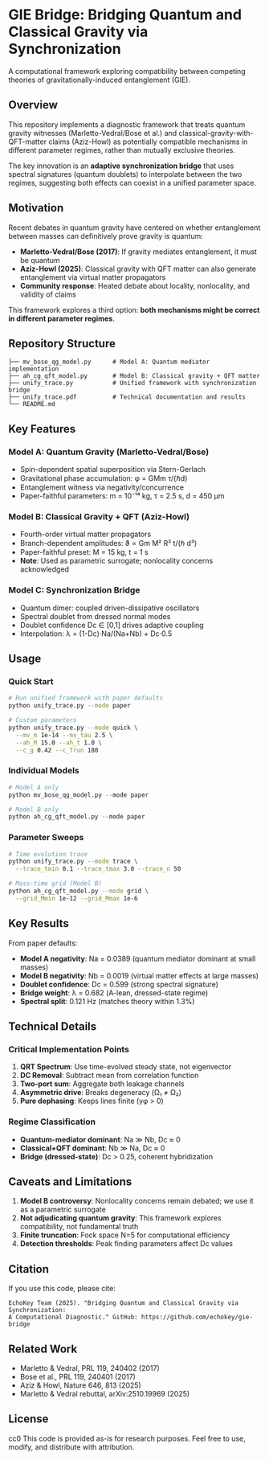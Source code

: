 # GIE Bridge: Bridging Quantum and Classical Gravity via Synchronization

A computational framework exploring compatibility between competing theories of gravitationally-induced entanglement (GIE).

## Overview

This repository implements a diagnostic framework that treats quantum gravity witnesses (Marletto-Vedral/Bose et al.) and classical-gravity-with-QFT-matter claims (Aziz-Howl) as potentially compatible mechanisms in different parameter regimes, rather than mutually exclusive theories.

The key innovation is an **adaptive synchronization bridge** that uses spectral signatures (quantum doublets) to interpolate between the two regimes, suggesting both effects can coexist in a unified parameter space.

## Motivation

Recent debates in quantum gravity have centered on whether entanglement between masses can definitively prove gravity is quantum:
- **Marletto-Vedral/Bose (2017)**: If gravity mediates entanglement, it must be quantum
- **Aziz-Howl (2025)**: Classical gravity with QFT matter can also generate entanglement via virtual matter propagators
- **Community response**: Heated debate about locality, nonlocality, and validity of claims

This framework explores a third option: **both mechanisms might be correct in different parameter regimes**.

## Repository Structure
```
├── mv_bose_qg_model.py      # Model A: Quantum mediator implementation
├── ah_cg_qft_model.py       # Model B: Classical gravity + QFT matter
├── unify_trace.py           # Unified framework with synchronization bridge
├── unify_trace.pdf          # Technical documentation and results
└── README.md               
```

## Key Features

### Model A: Quantum Gravity (Marletto-Vedral/Bose)
- Spin-dependent spatial superposition via Stern-Gerlach
- Gravitational phase accumulation: φ = GMm τ/(ℏd)
- Entanglement witness via negativity/concurrence
- Paper-faithful parameters: m = 10⁻¹⁴ kg, τ = 2.5 s, d = 450 μm

### Model B: Classical Gravity + QFT (Aziz-Howl)
- Fourth-order virtual matter propagators
- Branch-dependent amplitudes: ϑ ∝ Gm M² R² t/(ℏ d³)
- Paper-faithful preset: M = 15 kg, t = 1 s
- **Note**: Used as parametric surrogate; nonlocality concerns acknowledged

### Model C: Synchronization Bridge
- Quantum dimer: coupled driven-dissipative oscillators
- Spectral doublet from dressed normal modes
- Doublet confidence Dc ∈ [0,1] drives adaptive coupling
- Interpolation: λ = (1-Dc)·Na/(Na+Nb) + Dc·0.5

## Usage

### Quick Start
```bash
# Run unified framework with paper defaults
python unify_trace.py --mode paper

# Custom parameters
python unify_trace.py --mode quick \
  --mv_m 1e-14 --mv_tau 2.5 \
  --ah_M 15.0 --ah_t 1.0 \
  --c_g 0.42 --c_Trun 180
```

### Individual Models
```python
# Model A only
python mv_bose_qg_model.py --mode paper

# Model B only  
python ah_cg_qft_model.py --mode paper
```

### Parameter Sweeps
```bash
# Time evolution trace
python unify_trace.py --mode trace \
  --trace_tmin 0.1 --trace_tmax 3.0 --trace_n 50

# Mass-time grid (Model B)
python ah_cg_qft_model.py --mode grid \
  --grid_Mmin 1e-12 --grid_Mmax 1e-6
```

## Key Results

From paper defaults:
- **Model A negativity**: Na = 0.0389 (quantum mediator dominant at small masses)
- **Model B negativity**: Nb = 0.0019 (virtual matter effects at large masses)  
- **Doublet confidence**: Dc = 0.599 (strong spectral signature)
- **Bridge weight**: λ = 0.682 (A-lean, dressed-state regime)
- **Spectral split**: 0.121 Hz (matches theory within 1.3%)

## Technical Details

### Critical Implementation Points
1. **QRT Spectrum**: Use time-evolved steady state, not eigenvector
2. **DC Removal**: Subtract mean from correlation function
3. **Two-port sum**: Aggregate both leakage channels
4. **Asymmetric drive**: Breaks degeneracy (Ω₁ ≠ Ω₂)
5. **Pure dephasing**: Keeps lines finite (γφ > 0)

### Regime Classification
- **Quantum-mediator dominant**: Na ≫ Nb, Dc ≈ 0
- **Classical+QFT dominant**: Nb ≫ Na, Dc ≈ 0
- **Bridge (dressed-state)**: Dc > 0.25, coherent hybridization

## Caveats and Limitations

1. **Model B controversy**: Nonlocality concerns remain debated; we use it as a parametric surrogate
2. **Not adjudicating quantum gravity**: This framework explores compatibility, not fundamental truth
3. **Finite truncation**: Fock space N=5 for computational efficiency
4. **Detection thresholds**: Peak finding parameters affect Dc values

## Citation

If you use this code, please cite:
```
EchoKey Team (2025). "Bridging Quantum and Classical Gravity via Synchronization: 
A Computational Diagnostic." GitHub: https://github.com/echokey/gie-bridge
```

## Related Work

- Marletto & Vedral, PRL 119, 240402 (2017)
- Bose et al., PRL 119, 240401 (2017)
- Aziz & Howl, Nature 646, 813 (2025)
- Marletto & Vedral rebuttal, arXiv:2510.19969 (2025)

## License

cc0 This code is provided as-is for research purposes. Feel free to use, modify, and distribute with attribution.
